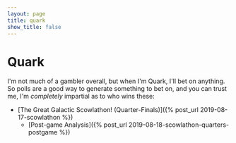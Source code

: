 ```yaml
---
layout: page
title: quark
show_title: false
---
```


# Quark

I'm not much of a gambler overall, but when I'm Quark, I'll bet on anything. So polls are a good way to generate something to bet on, and you can trust me, I'm *completely* impartial as to who wins these:

- [The Great Galactic Scowlathon! (Quarter-Finals)]({% post_url 2019-08-17-scowlathon %})
  - [Post-game Analysis]({% post_url 2019-08-18-scowlathon-quarters-postgame %})

